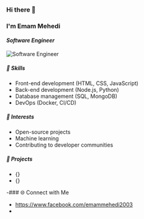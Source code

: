 ### Hi there 👋
### I'm **Emam Mehedi**
#### *Software Engineer*
![*Software Engineer*](https://scontent.fdac24-3.fna.fbcdn.net/v/t39.30808-6/441935425_1133216804589038_1733998366684831311_n.jpg?_nc_cat=104&ccb=1-7&_nc_sid=6ee11a&_nc_eui2=AeEtqz3GdvhINNQlF5mFvDvkAoOFoOntSZUCg4Wg6e1JlZZfsX0c__i4dSWZ7zSuSW1hTzYLjJ8qiFxN3G_n8-ml&_nc_ohc=p6e8jtiveugQ7kNvgGQN8Yn&_nc_ht=scontent.fdac24-3.fna&oh=00_AYA1peDQUf1GiUOL12asYWrPw-iuN0lNeGPERK9NCmRBxQ&oe=668C3F60)

##### 💼 Skills
- Front-end development (HTML, CSS, JavaScript)
- Back-end development (Node.js, Python)
- Database management (SQL, MongoDB)
- DevOps (Docker, CI/CD)

##### 🌟 Interests
- Open-source projects
- Machine learning
- Contributing to developer communities

##### 🚀 Projects
- {}
- {}


-### 🌐 Connect with Me
- https://www.facebook.com/emammehedi2003
- 





